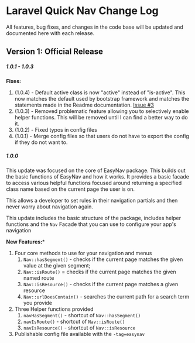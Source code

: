 # Laravel Quick Nav Change Log

All features, bug fixes, and changes in the code base will be updated and documented here with each release.

## Version 1: Official Release

##### 1.0.1 - 1.0.3

**Fixes:**

1. (1.0.4) - Default active class is now "active" instead of "is-active". This now matches the default used by bootstrap framework and matches the statements made in the Readme documentation. [Issue \#3](https://github.com/DevMarketer/LaravelEasyNav/issues/3)
1. (1.0.3) - Removed problematic feature allowing you to selectively enable helper functions. This will be removed until I can find a better way to do it.
1. (1.0.2) - Fixed typos in config files
1. (1.0.1) - Merge config files so that users do not have to export the config if they do not want to.

##### 1.0.0

This update was focused on the core of EasyNav package. This builds out the basic functions of EasyNav and how it works. It provides a basic facade to access various helpful functions focused around returning a specified class name based on the current page the user is on.

This allows a developer to set rules in their navigation partials and then never worry about navigation again.

This update includes the basic structure of the package, includes helper functions and the `Nav` Facade that you can use to configure your app's navigation

**New Features:***

1. Four core methods to use for your navigation and menus
	1. `Nav::hasSegment()` - checks if the current page matches the given value at the given segment;
	1. `Nav::isRoute()` = checks if the current page matches the given named route
	1. `Nav::isResource()` - checks if the current page matches a given resource
	1. `Nav::urlDoesContain()` - searches the current path for a search term you provide
1. Three Helper functions provided
	1. `navHasSegment()` - shortcut of `Nav::hasSegment()`
	1. `navIsRoute()` - shortcut of `Nav::isRoute()`
	1. `navIsResource()` - shortcut of `Nav::isResource`
1. Publishable config file available with the `-tag=easynav`
